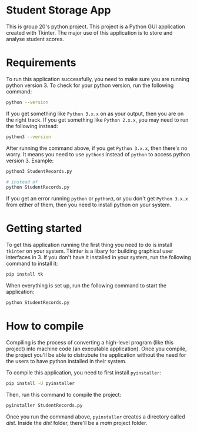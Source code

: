 # Student Storage App

This is group 20's python project. This project is a Python GUI application created with Tkinter. The major use of this application is to store and analyse student scores.

# Requirements

To run this application successfully, you need to make sure you are running python version 3. To check for your python version, run the following command:
```bash
python --version
```

If you get something like `Python 3.x.x` on as your output, then you are on the right track. If you get something like `Python 2.x.x`, you may need to run the following instead:
```bash
python3 --version
```

After running the command above, if you get `Python 3.x.x`, then there's no worry. It means you need to use `python3` instead of `python` to access python version 3. Example:
```bash
python3 StudentRecords.py

# instead of 
python StudentRecords.py
```

If you get an error running `python` or `python3`, or you don't get `Python 3.x.x` from either of them, then you need to install python on your system.

# Getting started

To get this application running the first thing you need to do is install `tkinter` on your system. Tkinter is a libary for building graphical user interfaces in 3. If you don't have it installed in your system, run the following command to install it:
```bash
pip install tk
```

When everything is set up, run the following command to start the application:
```bash
python StudentRecords.py
```

# How to compile

Compiling is the process of converting a high-level program (like this project) into machine code (an executable application). Once you compile, the project you'll be able to distrubute the application without the need for the users to have python installed in their system.

To compile this application, you need to first install `pyinstaller`:
```bash
pip install -U pyinstaller
```

Then, run this command to compile the project:
```bash
pyinstaller StudentRecords.py
```

Once you run the command above, `pyinstaller` creates a directory called *dist*. Inside the *dist* folder, there'll be a *main* project folder.
